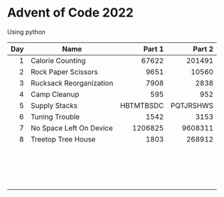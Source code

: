 # Advent of Code 2022
Using python

| Day | Name | Part 1 | Part 2 |
-----:|------|-------:|-------:|
|  1 | Calorie Counting | 67622 | 201491 |
|  2 | Rock Paper Scissors | 9651 | 10560 |
|  3 | Rucksack Reorganization | 7908 | 2838 |
|  4 | Camp Cleanup | 595 | 952 |
|  5 | Supply Stacks | HBTMTBSDC | PQTJRSHWS |
|  6 | Tuning Trouble | 1542 | 3153 |
|  7 | No Space Left On Device | 1206825 | 9608311 |
|  8 | Treetop Tree House | 1803 | 268912 |
|   |  |  |  |
|   |  |  |  |
|   |  |  |  |
|   |  |  |  |
|   |  |  |  |
|   |  |  |  |
|   |  |  |  |
|   |  |  |  |
|   |  |  |  |
|   |  |  |  |
|   |  |  |  |
|   |  |  |  |
|   |  |  |  |
|   |  |  |  |
|   |  |  |  |
|   |  |  |  |
|   |  |  |  |
